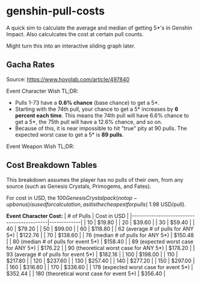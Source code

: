 # genshin-pull-costs

A quick sim to calculate the average and median of getting 5*'s in Genshin Impact. Also calculcates the cost at
certain pull counts.

Might turn this into an interactive sliding graph later.

## Gacha Rates

Source: https://www.hoyolab.com/article/497840

Event Character Wish TL;DR:

- Pulls 1-73 have a **0.6% chance** (base chance) to get a 5*.
- Starting with the 74th pull, your chance to get a 5* increases by **6 percent each time**.
This means the 74th pull will have 6.6% chance to get a 5*, the 75th pull will have a 12.6% chance, and so on.
- Because of this, it is near impossible to hit "true" pity at 90 pulls.
The expected worst case to get a 5* is **89 pulls**.

Event Weapon Wish TL;DR:

## Cost Breakdown Tables

This breakdown assumes the player has no pulls of their own, from any source
(such as Genesis Crystals, Primogems, and Fates).

For cost in USD, the $100 Genesis Crystal pack (no top-up bonus) is used for calculation,
as it is the cheapest for pulls (~$1.98 USD/pull).

**Event Character Cost:**
| # of Pulls                                | Cost in USD |
|-------------------------------------------|-------------|
| 10                                        | $19.80      |
| 20                                        | $39.60      |
| 30                                        | $59.40      |
| 40                                        | $79.20      |
| 50                                        | $99.00      |
| 60                                        | $118.80     |
| 62 (average # of pulls for ANY 5*)        | $122.76     |
| 70                                        | $138.60     |
| 76 (median # of pulls for ANY 5*)         | $150.48     |
| 80 (median # of pulls for event 5*)       | $158.40     |
| 89 (expected worst case for ANY 5*)       | $176.22     |
| 90 (theoretical worst case for ANY 5*)    | $178.20     |
| 93 (average # of pulls for event 5*)      | $182.16     |
| 100                                       | $198.00     |
| 110                                       | $217.80     |
| 120                                       | $237.60     |
| 130                                       | $257.40     |
| 140                                       | $277.20     |
| 150                                       | $297.00     |
| 160                                       | $316.80     |
| 170                                       | $336.60     |
| 178 (expected worst case for event 5*)    | $352.44     |
| 180 (theoretical worst case for event 5*) | $356.40     |
